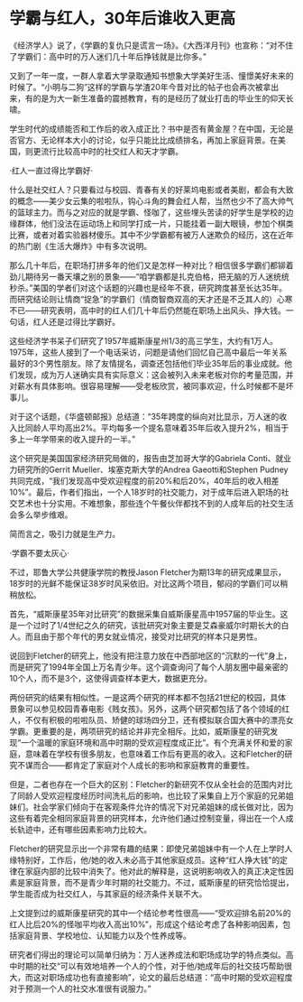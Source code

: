 # 学霸与红人，30年后谁收入更高

《经济学人》说了，《学霸的复仇只是谎言一场》。《大西洋月刊》也宣称：“对不住了学霸们：高中时的万人迷们几十年后挣钱就是比你多。” 

又到了一年一度，一群人拿着大学录取通知书想象大学美好生活、憧憬美好未来的时候了。“小明与二狗”这样的学霸与学渣20年今昔对比的帖子也会再次被拿出来，有的是为大一新生准备的震撼教育，有的是经历了就业打击的毕业生的仰天长啸。 

学生时代的成绩能否和工作后的收入成正比？书中是否有黄金屋？在中国，无论是否官方、无论样本大小的讨论，似乎只能比比成绩排名，再加上家庭背景。在美国，则更流行比较高中时的社交红人和天才学霸。 

·红人一直过得比学霸好· 

什么是社交红人？只要看过与校园、青春有关的好莱坞电影或者美剧，都会有大致的概念——美少女云集的啦啦队，钩心斗角的舞会红人帮，当然也少不了高大帅气的篮球主力。而与之对应的就是学霸、怪咖了，这些埋头苦读的好学生是学校的边缘群体，他们没法在运动场上和同学打成一片，只能挂着一副大眼镜，参加个棋类比赛，或者对着实验器材傻乐。其中不少学霸都有被万人迷欺负的经历，这在近年的热门剧《生活大爆炸》中有多次说明。 

那么几十年后，在职场打拼多年的他们又是怎样一种对比？相信很多学霸们都铆着劲儿期待另一番天壤之别的景象——“咱学霸都是扎克伯格，把无脑的万人迷统统秒杀。”美国的学者们对这个话题的兴趣也是经年不衰，研究跨度甚至长达35年。而研究结论则让情商“捉急”的学霸们（情商智商双高的天才还是不乏其人的）心寒不已——研究表明，高中时的红人们几十年后仍然能在职场上出风头、挣大钱。一句话，红人还是过得比学霸好。 

这些经济学书呆子们研究了1957年威斯康星州1/3的高三学生，大约有1万人。1975年，这些人接到了一个电话采访，问题是请他们回忆自己高中最后一年关系最好的3个男性朋友。除了友情提名，调查还包括他们毕业35年后的事业成就。他们发现，成为万人迷确实具有实际意义：这会被列入未来老板对你的考量范围，并对薪水有具体影响。很容易理解——受老板欣赏，被同事欢迎，什么时候都不是坏事儿。 

对于这个话题，《华盛顿邮报》总结道：“35年跨度的纵向对比显示，万人迷的收入比同龄人平均高出2%。平均每多一个提名意味着35年后收入提升2%，相当于多上一年学带来的收入提升的一半。” 

这个研究是美国国家经济研究局做的，报告由芝加哥大学的Gabriela Conti、就业力研究所的Gerrit Mueller、埃塞克斯大学的Andrea Gaeotti和Stephen Pudney共同完成，“我们发现高中受欢迎程度的前20%和后20%，40年后的收入相差10%”。最后，作者们指出，一个人18岁时的社交能力，对于成年后进入职场的社交艺术也十分实用。不难想象，那些连个午餐伙伴都找不到的人成年后的社交生活会多么举步维艰。 

简而言之，吸引力就是生产力。 

·学霸不要太灰心· 

不过，耶鲁大学公共健康学院的教授Jason Fletcher为期13年的研究成果显示，18岁时的光鲜不能保证38岁时风采依旧。对比这两个项目，郁闷的学霸们可以稍稍放松。 

首先，“威斯康星35年对比研究”的数据采集自威斯康星高中1957届的毕业生。这是一个过时了1/4世纪之久的研究，该批研究对象主要是艾森豪威尔时期长大的白人。而且由于那个年代的男女就业情况，接受对比研究的样本只是男性。 

说回到Fletcher的研究上，他没有把注意力放在中西部地区的“沉默的一代”身上，而是研究了1994年全国上万名青少年。这个调查询问了每个人朋友圈中最亲密的10个人，而不是3个，这使得调查样本更大，数据更充分。 

两份研究的结果有相似性。一是这两个研究的样本都不包括21世纪的校园，具体景象可以参见校园青春电影《贱女孩》。另外，这两个研究都包括了各个领域的红人，不仅有积极的啦啦队员、矫健的球场四分卫，还有模拟联合国大赛中的漂亮女学霸。更重要的是，两项研究的结论并非完全相斥。比如，威斯康星的研究发现“一个温暖的家庭环境和高中时期的受欢迎程度成正比”。有个充满关怀和爱的家庭，意味着在学校有很多朋友，也意味着工作后有更高的收入。这和Fletcher的研究不谋而合——都肯定了家庭对个人成长的影响和家庭教育的重要性。 

但是，二者也存在一个巨大的区别：Fletcher的新研究不仅从全社会的范围内对比了同龄人受欢迎程度经历时间洗礼后的影响，也比较了采集自上万个家庭的兄弟姐妹们。社会学家们倾向于在客观条件允许的情况下对兄弟姐妹的成长做对比，因为这些有着完全相同家庭背景的研究样本，允许他们通过控制变量，得出在一个人成长轨迹中，还有哪些因素影响力比较大。 

Fletcher的研究显示出一个非常有趣的结果：即使兄弟姐妹中有一个人在上学时人缘特别好，工作后，他/她的收入未必高于其他家庭成员。这种“红人挣大钱”的定律在家庭内部的比较中消失了。他对此的解释是，这说明影响收入的真正决定性因素是家庭背景，而不是青少年时期的社交能力。不过，威斯康星的研究恰恰提出，学生能否成为社交红人，与其家庭的经济条件关联不大。 

上文提到过的威斯康星研究的其中一个结论参考性很高——“受欢迎排名前20%的红人比后20%的怪咖平均收入高出10%”，形成这个结论考虑了各种影响因素，包括家庭背景、学校地位、认知能力以及个性养成等。 

研究者们得出的理论可以简单归纳为：万人迷养成法和职场成功学的特点类似。高中时期的社交“可以有效地培养一个人的个性，对于他/她成年后的社交技巧帮助很大，而这对职场成功也有直接影响”，论文的最后总结道：“高中时期的受欢迎程度对于预测一个人的社交水准很有说服力。”